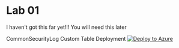 # Lab 01

I haven't got this far yet!!! You will need this later

CommonSecurityLog Custom Table Deployment
[![Deploy to Azure](https://aka.ms/deploytoazurebutton)](https://portal.azure.com/#create/Microsoft.Template/uri/https%3A%2F%2Fraw.githubusercontent.com%2FTheAlistairRoss%2FMicrosoftSentinel%2Fmain%2FLabs%2FLinux%2520Log%2520Collecting%2520and%2520Filtering%2FBuild%2FCustomTables%2FCommonSecurityLog_CL.json)



